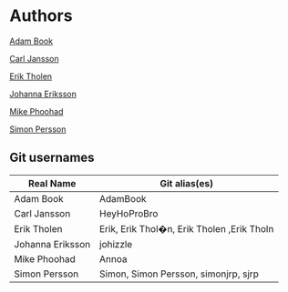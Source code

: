 # Authors

[Adam Book](https://github.com/AdamBook)

[Carl Jansson](https://github.com/HeyHoProBro)

[Erik Tholen](https://github.com/tholene)

[Johanna Eriksson](https://github.com/johizzle)

[Mike Phoohad](https://github.com/Annoa)

[Simon Persson](https://github.com/simonjrp)



## Git usernames

Real Name       	| Git alias(es)       
--------------- 	| --------------
Adam Book		      | AdamBook
Carl Jansson    	| HeyHoProBro
Erik Tholen  	  	| Erik, Erik Thol�n, Erik Tholen ,Erik Tholn
Johanna Eriksson	| johizzle
Mike Phoohad	  	| Annoa
Simon Persson   	| Simon, Simon Persson, simonjrp, sjrp
